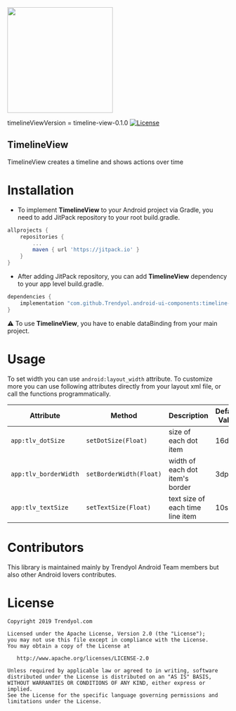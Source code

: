 <img src="https://raw.githubusercontent.com/Trendyol/android-ui-components/master/images/timeline-view.png" width="240"/>

timelineViewVersion = timeline-view-0.1.0 [![License](https://img.shields.io/badge/License-Apache%202.0-blue.svg)](https://opensource.org/licenses/Apache-2.0)

## TimelineView
TimelineView creates a timeline and shows actions over time

# Installation
 - To implement **TimelineView** to your Android project via Gradle, you need to add JitPack repository to your root build.gradle.
```gradle
allprojects {
    repositories {
        ...
        maven { url 'https://jitpack.io' }
    }
}
```
 - After adding JitPack repository, you can add **TimelineView** dependency to your app level build.gradle.
```gradle
dependencies {
    implementation "com.github.Trendyol.android-ui-components:timeline-view:$timelineViewViewVersion"
}
```
:warning: To use **TimelineView**, you have to enable dataBinding from your main project.
# Usage
To set width you can use `android:layout_width` attribute. To customize more you can use following attributes directly from your layout xml file, or call the functions programmatically.

| Attribute |  Method | Description | Default Value | Sample Usage |
| ------------- |-------------| ------------- |------------- |------------- |
| `app:tlv_dotSize` | `setDotSize(Float)` | size of each dot item | 16dp | app:tlv_dotSize="20dp"|
| `app:tlv_borderWidth` | `setBorderWidth(Float)` | width of each dot item's border | 3dp | app:tlv_borderWidth="3dp"|
| `app:tlv_textSize` | `setTextSize(Float)` | text size of each time line item | 10sp | app:tlv_textSize="12sp"|


# Contributors
This library is maintained mainly by Trendyol Android Team members but also other Android lovers contributes.

# License
    Copyright 2019 Trendyol.com

    Licensed under the Apache License, Version 2.0 (the "License");
    you may not use this file except in compliance with the License.
    You may obtain a copy of the License at

       http://www.apache.org/licenses/LICENSE-2.0

    Unless required by applicable law or agreed to in writing, software
    distributed under the License is distributed on an "AS IS" BASIS,
    WITHOUT WARRANTIES OR CONDITIONS OF ANY KIND, either express or implied.
    See the License for the specific language governing permissions and
    limitations under the License.
